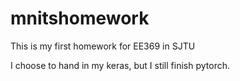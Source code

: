 # mnitshomework
This is my first homework for EE369 in SJTU

I  choose to hand in my keras, but I still finish pytorch.
